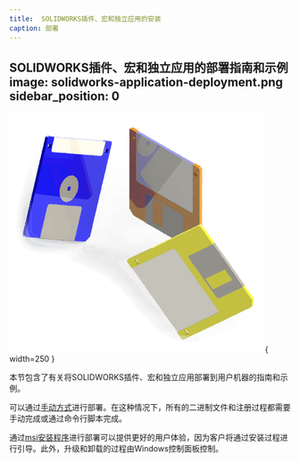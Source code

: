 ```yaml
---
title:  SOLIDWORKS插件、宏和独立应用的安装
caption: 部署
---
```

 SOLIDWORKS插件、宏和独立应用的部署指南和示例
image: solidworks-application-deployment.png
sidebar_position: 0
---
![SOLIDWORKS应用程序的部署](solidworks-application-deployment.png){ width=250 }

本节包含了有关将SOLIDWORKS插件、宏和独立应用部署到用户机器的指南和示例。

可以通过[手动方式](manual)进行部署。在这种情况下，所有的二进制文件和注册过程都需要手动完成或通过命令行脚本完成。

通过[msi安装程序](installer)进行部署可以提供更好的用户体验，因为客户将通过安装过程进行引导。此外，升级和卸载的过程由Windows控制面板控制。